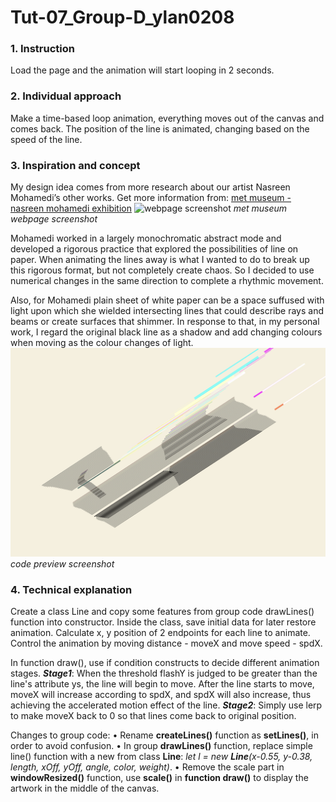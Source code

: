 # Tut-07_Group-D_ylan0208
### 1. Instruction
Load the page and the animation will start looping in 2 seconds.
### 2. Individual approach
Make a time-based loop animation, everything moves out of the canvas and comes back. The position of the line is animated, changing based on the speed of the line.
### 3. Inspiration and concept
My design idea comes from more research about our artist Nasreen Mohamedi’s other works. Get more information from: [met museum - nasreen mohamedi exhibition](https://www.metmuseum.org/exhibitions/listings/2016/nasreen-mohamedi)
![webpage screenshot](readmeImages/MET_exhibition_webpage.png)
*met museum webpage screenshot*

Mohamedi worked in a largely monochromatic abstract mode and developed a rigorous practice that explored the possibilities of line on paper. When animating the lines away is what I wanted to do to break up this rigorous format, but not completely create chaos. So I decided to use numerical changes in the same direction to complete a rhythmic movement.

Also, for Mohamedi plain sheet of white paper can be a space suffused with light upon which she wielded intersecting lines that could describe rays and beams or create surfaces that shimmer. In response to that, in my personal work, I regard the original black line as a shadow and add changing colours when moving as the colour changes of light.
![code screenshot](readmeImages/Screenshot_animation.png)
*code preview screenshot*
### 4. Technical explanation
Create a class Line and copy some features from group code drawLines() function into constructor. Inside the class, save initial data for later restore animation. Calculate x, y position of 2 endpoints for each line to animate. Control the animation by moving distance  - moveX and move speed - spdX.


In function draw(), use if condition constructs to decide different animation stages. 
***Stage1***: When the threshold flashY is judged to be greater than the line's attribute ys, the line will begin to move. After the line starts to move, moveX will increase according to spdX, and spdX will also increase, thus achieving the accelerated motion effect of the line.
***Stage2***: Simply use lerp to make moveX back to 0 so that lines come back to original position.

Changes to group code:
•	Rename **createLines()** function as **setLines()**, in order to avoid confusion.
•	In group **drawLines()** function, replace simple line() function with a new from class **Line**: *let l = new **Line**(x-0.55, y-0.38, length, xOff, yOff, angle, color, weight)*.
•	Remove the scale part in **windowResized()** function, use **scale()** in **function draw()** to display the artwork in the middle of the canvas.
